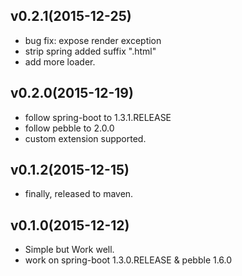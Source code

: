 ## v0.2.1(2015-12-25)
- bug fix: expose render exception
- strip spring added suffix ".html"
- add more loader.

## v0.2.0(2015-12-19)
- follow spring-boot to 1.3.1.RELEASE
- follow pebble to 2.0.0
- custom extension supported.

## v0.1.2(2015-12-15)
- finally, released to maven.

## v0.1.0(2015-12-12)
- Simple but Work well.
- work on spring-boot 1.3.0.RELEASE & pebble 1.6.0
